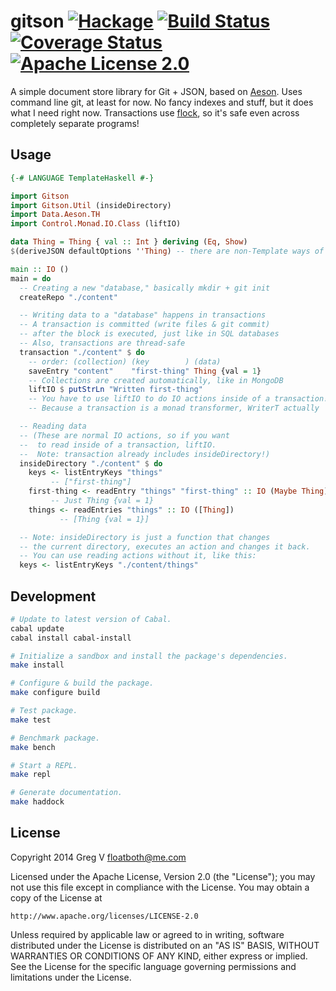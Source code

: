 # gitson [![Hackage](https://img.shields.io/hackage/v/gitson.svg?style=flat)](https://hackage.haskell.org/package/gitson) [![Build Status](https://img.shields.io/travis/myfreeweb/gitson.svg?style=flat)](https://travis-ci.org/myfreeweb/gitson) [![Coverage Status](https://img.shields.io/coveralls/myfreeweb/gitson.svg?style=flat)](https://coveralls.io/r/myfreeweb/gitson) [![Apache License 2.0](https://img.shields.io/badge/license-Apache%202.0-brightgreen.svg?style=flat)](https://www.tldrlegal.com/l/apache2)

A simple document store library for Git + JSON, based on [Aeson].
Uses command line git, at least for now.
No fancy indexes and stuff, but it does what I need right now.
Transactions use [flock], so it's safe even across completely separate programs!

[Aeson]: http://hackage.haskell.org/package/aeson
[flock]: http://hackage.haskell.org/package/flock

## Usage

```haskell
{-# LANGUAGE TemplateHaskell #-}

import Gitson
import Gitson.Util (insideDirectory)
import Data.Aeson.TH
import Control.Monad.IO.Class (liftIO)

data Thing = Thing { val :: Int } deriving (Eq, Show)
$(deriveJSON defaultOptions ''Thing) -- there are non-Template ways of doing this, see aeson docs

main :: IO ()
main = do
  -- Creating a new "database," basically mkdir + git init
  createRepo "./content"

  -- Writing data to a "database" happens in transactions
  -- A transaction is committed (write files & git commit)
  -- after the block is executed, just like in SQL databases
  -- Also, transactions are thread-safe
  transaction "./content" $ do
    -- order: (collection) (key        ) (data)
    saveEntry "content"    "first-thing" Thing {val = 1}
    -- Collections are created automatically, like in MongoDB
    liftIO $ putStrLn "Written first-thing"
    -- You have to use liftIO to do IO actions inside of a transaction!
    -- Because a transaction is a monad transformer, WriterT actually

  -- Reading data
  -- (These are normal IO actions, so if you want
  --  to read inside of a transaction, liftIO.
  --  Note: transaction already includes insideDirectory!)
  insideDirectory "./content" $ do
    keys <- listEntryKeys "things"
         -- ["first-thing"]
    first-thing <- readEntry "things" "first-thing" :: IO (Maybe Thing)
         -- Just Thing {val = 1}
    things <- readEntries "things" :: IO ([Thing])
           -- [Thing {val = 1}]

  -- Note: insideDirectory is just a function that changes
  -- the current directory, executes an action and changes it back.
  -- You can use reading actions without it, like this:
  keys <- listEntryKeys "./content/things"
```

## Development

```bash
# Update to latest version of Cabal.
cabal update
cabal install cabal-install

# Initialize a sandbox and install the package's dependencies.
make install

# Configure & build the package.
make configure build

# Test package.
make test

# Benchmark package.
make bench

# Start a REPL.
make repl

# Generate documentation.
make haddock
```

## License

Copyright 2014 Greg V <floatboth@me.com>

Licensed under the Apache License, Version 2.0 (the "License");
you may not use this file except in compliance with the License.
You may obtain a copy of the License at

    http://www.apache.org/licenses/LICENSE-2.0

Unless required by applicable law or agreed to in writing, software
distributed under the License is distributed on an "AS IS" BASIS,
WITHOUT WARRANTIES OR CONDITIONS OF ANY KIND, either express or implied.
See the License for the specific language governing permissions and
limitations under the License.
